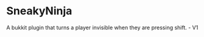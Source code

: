SneakyNinja
===========

A bukkit plugin that turns a player invisible when they are pressing shift. - V1
